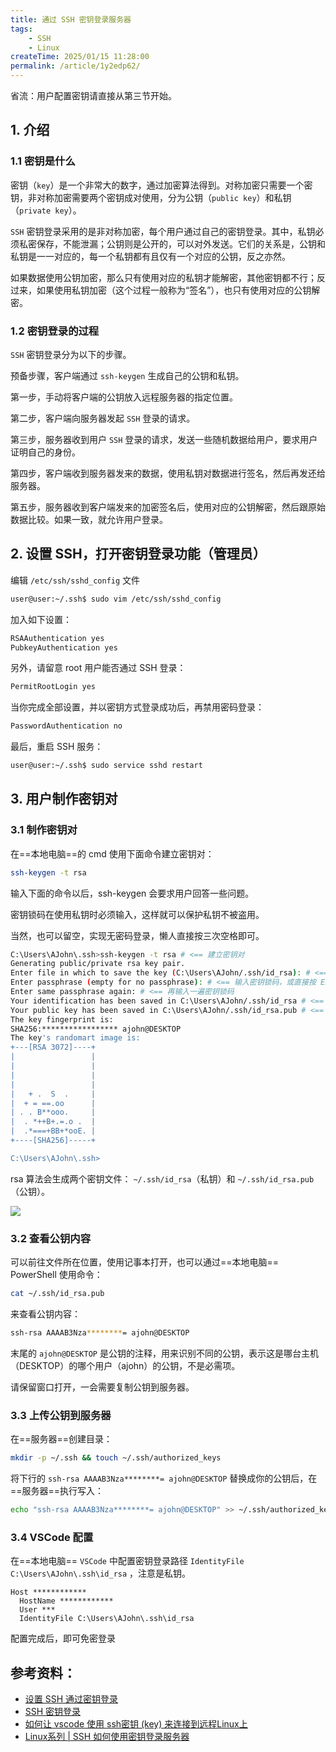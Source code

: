 ```yaml
---
title: 通过 SSH 密钥登录服务器
tags:
    - SSH
    - Linux
createTime: 2025/01/15 11:28:00
permalink: /article/1y2edp62/
---
```


省流：用户配置密钥请直接从第三节开始。

## 1. 介绍

### 1.1 密钥是什么
密钥（`key`）是一个非常大的数字，通过加密算法得到。对称加密只需要一个密钥，非对称加密需要两个密钥成对使用，分为公钥（`public key`）和私钥（`private key`）。
<!-- more -->
`SSH` 密钥登录采用的是非对称加密，每个用户通过自己的密钥登录。其中，私钥必须私密保存，不能泄漏；公钥则是公开的，可以对外发送。它们的关系是，公钥和私钥是一一对应的，每一个私钥都有且仅有一个对应的公钥，反之亦然。

如果数据使用公钥加密，那么只有使用对应的私钥才能解密，其他密钥都不行；反过来，如果使用私钥加密（这个过程一般称为“签名”），也只有使用对应的公钥解密。

### 1.2 密钥登录的过程
`SSH` 密钥登录分为以下的步骤。

预备步骤，客户端通过 `ssh-keygen` 生成自己的公钥和私钥。

第一步，手动将客户端的公钥放入远程服务器的指定位置。

第二步，客户端向服务器发起 `SSH` 登录的请求。

第三步，服务器收到用户 `SSH` 登录的请求，发送一些随机数据给用户，要求用户证明自己的身份。

第四步，客户端收到服务器发来的数据，使用私钥对数据进行签名，然后再发还给服务器。

第五步，服务器收到客户端发来的加密签名后，使用对应的公钥解密，然后跟原始数据比较。如果一致，就允许用户登录。

## 2. 设置 SSH，打开密钥登录功能（管理员）

编辑 `/etc/ssh/sshd_config` 文件
```bash
user@user:~/.ssh$ sudo vim /etc/ssh/sshd_config
```
加入如下设置：
```bash
RSAAuthentication yes
PubkeyAuthentication yes
```

另外，请留意 root 用户能否通过 SSH 登录：
```bash
PermitRootLogin yes
```
当你完成全部设置，并以密钥方式登录成功后，再禁用密码登录：
```bash
PasswordAuthentication no
```
最后，重启 SSH 服务：
```bash
user@user:~/.ssh$ sudo service sshd restart
```

## 3. 用户制作密钥对
### 3.1 制作密钥对

在==本地电脑==的 cmd 使用下面命令建立密钥对：

```bash
ssh-keygen -t rsa
```

输入下面的命令以后，ssh-keygen 会要求用户回答一些问题。

密钥锁码在使用私钥时必须输入，这样就可以保护私钥不被盗用。

当然，也可以留空，实现无密码登录，懒人直接按三次空格即可。


```bash
C:\Users\AJohn\.ssh>ssh-keygen -t rsa # <== 建立密钥对
Generating public/private rsa key pair.
Enter file in which to save the key (C:\Users\AJohn/.ssh/id_rsa): # <== 按 Enter
Enter passphrase (empty for no passphrase): # <== 输入密钥锁码，或直接按 Enter 留空
Enter same passphrase again: # <== 再输入一遍密钥锁码
Your identification has been saved in C:\Users\AJohn/.ssh/id_rsa # <== 私钥
Your public key has been saved in C:\Users\AJohn/.ssh/id_rsa.pub # <== 公钥
The key fingerprint is:
SHA256:***************** ajohn@DESKTOP
The key's randomart image is:
+---[RSA 3072]----+
|                 |
|                 |
|                 |
|                 |
|   + .  S  .     |
|  + = ==.oo      |
| . . B**ooo.     |
|  . *++B+.=.o .  |
|  .*===+BB+*ooE. |
+----[SHA256]-----+

C:\Users\AJohn\.ssh>
```

rsa 算法会生成两个密钥文件： `~/.ssh/id_rsa`（私钥）和 `~/.ssh/id_rsa.pub`（公钥）。

![](https://cdn.jsdelivr.net/gh/zzyAJohn/Blog-Image/2025-02-24/202502241647112.png)

### 3.2 查看公钥内容

可以前往文件所在位置，使用记事本打开，也可以通过==本地电脑== PowerShell 使用命令：

```bash
cat ~/.ssh/id_rsa.pub
```

来查看公钥内容：
```bash
ssh-rsa AAAAB3Nza********= ajohn@DESKTOP
```

末尾的 `ajohn@DESKTOP` 是公钥的注释，用来识别不同的公钥，表示这是哪台主机（DESKTOP）的哪个用户（ajohn）的公钥，不是必需项。

请保留窗口打开，一会需要复制公钥到服务器。

### 3.3 上传公钥到服务器
在==服务器==创建目录：
```bash
mkdir -p ~/.ssh && touch ~/.ssh/authorized_keys
```


将下行的 `ssh-rsa AAAAB3Nza********= ajohn@DESKTOP` 替换成你的公钥后，在==服务器==执行写入：
```bash
echo "ssh-rsa AAAAB3Nza********= ajohn@DESKTOP" >> ~/.ssh/authorized_keys
```

### 3.4 VSCode 配置

在==本地电脑== `VSCode` 中配置密钥登录路径 `IdentityFile C:\Users\AJohn\.ssh\id_rsa` ，注意是私钥。
```
Host ************
  HostName ************
  User ***
  IdentityFile C:\Users\AJohn\.ssh\id_rsa
```
配置完成后，即可免密登录

## 参考资料：
- [设置 SSH 通过密钥登录](https://www.runoob.com/w3cnote/set-ssh-login-key.html)
- [SSH 密钥登录](https://wangdoc.com/ssh/key)
- [如何让 vscode 使用 ssh密钥 (key) 来连接到远程Linux上](https://blog.csdn.net/surfirst/article/details/114311394)
- [Linux系列 | SSH 如何使用密钥登录服务器](https://cloud.tencent.com/developer/article/1780788)